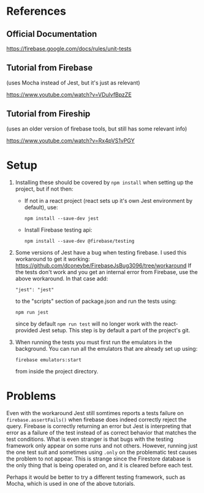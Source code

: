 # References
## Official Documentation

https://firebase.google.com/docs/rules/unit-tests

## Tutorial from Firebase

(uses Mocha instead of Jest, but it's just as relevant)

https://www.youtube.com/watch?v=VDulvfBpzZE

## Tutorial from Fireship

(uses an older version of firebase tools, but still has some relevant info)

https://www.youtube.com/watch?v=Rx4pVS1vPGY

# Setup
1. Installing these should be covered by `npm install` when setting up the project, but if not then:

	- If not in a react project (react sets up it's own Jest environment by default), use:

		`npm install --save-dev jest`

	- Install Firebase testing api:

		`npm install --save-dev @firebase/testing`

2. Some versions of Jest have a bug when testing firebase.
I used this workaround to get it working: https://github.com/dconeybe/FirebaseJsBug3096/tree/workaround
If the tests don't work and you get an internal error from Firebase, use the above workaround. In that case add:

	`"jest": "jest"`

	to the "scripts" section of package.json and run the tests using:

	`npm run jest`

	since by default `npm run test` will no longer work with the react-provided Jest setup. This step is by default a part of the project's git.

3. When running the tests you must first run the emulators in the background. You can run all the emulators that are already set up using:

	`firebase emulators:start`

	from inside the project directory.

# Problems
Even with the workaround Jest still somtimes reports a tests failure on `firebase.assertFails()` when firebase does indeed correctly reject the query.
Firebase is correctly returning an error but Jest is interpreting that error as a failure of the test instead of as correct behavior that matches the test conditions.
What is even stranger is that bugs with the testing framework only appear on some runs and not others.
However, running just the one test suit and sometimes using `.only` on the problematic test causes the problem to not appear. This is strange since the Firestore database is the only thing that is being operated on, and it is cleared before each test.

Perhaps it would be better to try a different testing framework, such as Mocha, which is used in one of the above tutorials.